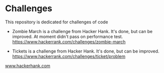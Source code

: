 # Challenges
This repository is dedicated for challenges of code

- Zombie March is a challenge from Hacker Hank. It's done, but can be improved. At moment didn't pass on performance test. 
https://www.hackerrank.com/challenges/zombie-march

- Tickets is a challenge from Hacker Hank. It's done, but can be improved.
https://www.hackerrank.com/challenges/ticket/problem

www.hackerhank.com
